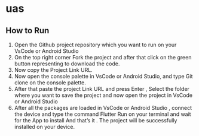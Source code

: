 # uas

## How to Run
1. Open the Github project repository which you want to run on your VsCode or Android Studio
2. On the top right corner Fork the project and after that click on the green button representing to download the code.
3. Now copy the Project Link URL.
4. Now open the console palette in VsCode or Android Studio, and type Git clone on the console palette.
5. After that paste the project Link URL and press Enter , Select the folder where you want to save the project and now open the project in VsCode or Android Studio
6. After all the packages are loaded in VsCode or Android Studio , connect the device and type the command Flutter Run on your terminal and wait for the App to install
And that’s it . The project will be successfully installed on your device.
